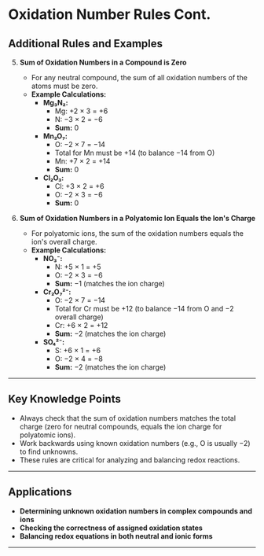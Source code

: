 # Oxidation Number Rules Cont.

## Additional Rules and Examples

5. **Sum of Oxidation Numbers in a Compound is Zero**
   - For any neutral compound, the sum of all oxidation numbers of the atoms must be zero.
   - **Example Calculations:**
     - **Mg₃N₂:**
       - Mg: +2 × 3 = +6
       - N: −3 × 2 = −6
       - **Sum:** 0
     - **Mn₂O₇:**
       - O: −2 × 7 = −14
       - Total for Mn must be +14 (to balance −14 from O)
       - Mn: +7 × 2 = +14
       - **Sum:** 0
     - **Cl₂O₃:**
       - Cl: +3 × 2 = +6
       - O: −2 × 3 = −6
       - **Sum:** 0

6. **Sum of Oxidation Numbers in a Polyatomic Ion Equals the Ion's Charge**
   - For polyatomic ions, the sum of the oxidation numbers equals the ion's overall charge.
   - **Example Calculations:**
     - **NO₃⁻:**
       - N: +5 × 1 = +5
       - O: −2 × 3 = −6
       - **Sum:** −1 (matches the ion charge)
     - **Cr₂O₇²⁻:**
       - O: −2 × 7 = −14
       - Total for Cr must be +12 (to balance −14 from O and −2 overall charge)
       - Cr: +6 × 2 = +12
       - **Sum:** −2 (matches the ion charge)
     - **SO₄²⁻:**
       - S: +6 × 1 = +6
       - O: −2 × 4 = −8
       - **Sum:** −2 (matches the ion charge)

---

## Key Knowledge Points
- Always check that the sum of oxidation numbers matches the total charge (zero for neutral compounds, equals the ion charge for polyatomic ions).
- Work backwards using known oxidation numbers (e.g., O is usually −2) to find unknowns.
- These rules are critical for analyzing and balancing redox reactions.

---

## Applications
- **Determining unknown oxidation numbers in complex compounds and ions**
- **Checking the correctness of assigned oxidation states**
- **Balancing redox equations in both neutral and ionic forms**

---
